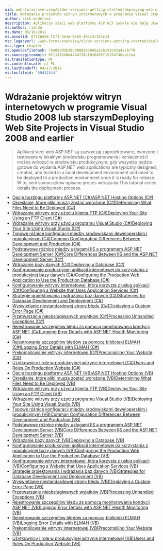 ```yaml
---
uid: web-forms/overview/older-versions-getting-started/deploying-web-site-projects/index
title: Wdrażanie projektów witryn internetowych w programie Visual Studio 2008 i starszych | Dokumentacja firmy Microsoft
author: rick-anderson
description: Aplikacje sieci web platformy ASP.NET zwykle nie mają utworzony i testowane w lokalne Środowisko deweloperskie i muszą zostać wdrożone do o środowisku produkcyjnym...
ms.author: riande
ms.date: 05/16/2012
ms.assetid: 6f72bde8-f2f1-4e4a-94e5-494c3c153c14
msc.legacyurl: /web-forms/overview/older-versions-getting-started/deploying-web-site-projects
msc.type: chapter
ms.openlocfilehash: 79e09dddb39bd00019584da2ab199c03a42c67f8
ms.sourcegitcommit: 0f1119340e4464720cfd16d0ff15764746ea1fea
ms.translationtype: MT
ms.contentlocale: pl-PL
ms.lasthandoff: 04/17/2019
ms.locfileid: "59412544"
---
```

# <a name="deploying-web-site-projects-in-visual-studio-2008-and-earlier"></a><span data-ttu-id="668d4-103">Wdrażanie projektów witryn internetowych w programie Visual Studio 2008 lub starszym</span><span class="sxs-lookup"><span data-stu-id="668d4-103">Deploying Web Site Projects in Visual Studio 2008 and earlier</span></span>

> <span data-ttu-id="668d4-104">Aplikacji sieci web ASP.NET są zazwyczaj zaprojektowane, tworzone i testowane w lokalnym środowisku programowania i konieczności można wdrożyć w środowisku produkcyjnym, gdy wszystko będzie gotowe do wydania.</span><span class="sxs-lookup"><span data-stu-id="668d4-104">ASP.NET web applications are typically designed, created, and tested in a local development environment and need to be deployed to a production environment once it is ready for release.</span></span> <span data-ttu-id="668d4-105">W tej serii samouczków opisano proces wdrażania.</span><span class="sxs-lookup"><span data-stu-id="668d4-105">This tutorial series details the deployment process.</span></span>


- [<span data-ttu-id="668d4-106">Opcje hostingu platformy ASP.NET (C#)</span><span class="sxs-lookup"><span data-stu-id="668d4-106">ASP.NET Hosting Options (C#)</span></span>](asp-net-hosting-options-cs.md)
- [<span data-ttu-id="668d4-107">Określanie, które pliki muszą zostać wdrożone (C#)</span><span class="sxs-lookup"><span data-stu-id="668d4-107">Determining What Files Need to Be Deployed (C#)</span></span>](determining-what-files-need-to-be-deployed-cs.md)
- [<span data-ttu-id="668d4-108">Wdrażanie witryny przy użyciu klienta FTP (C#)</span><span class="sxs-lookup"><span data-stu-id="668d4-108">Deploying Your Site Using an FTP Client (C#)</span></span>](deploying-your-site-using-an-ftp-client-cs.md)
- [<span data-ttu-id="668d4-109">Wdrażanie witryny przy użyciu programu Visual Studio (C#)</span><span class="sxs-lookup"><span data-stu-id="668d4-109">Deploying Your Site Using Visual Studio (C#)</span></span>](deploying-your-site-using-visual-studio-cs.md)
- [<span data-ttu-id="668d4-110">Typowe różnice konfiguracji między środowiskami deweloperskim i produkcyjnym (C#)</span><span class="sxs-lookup"><span data-stu-id="668d4-110">Common Configuration Differences Between Development and Production (C#)</span></span>](common-configuration-differences-between-development-and-production-cs.md)
- [<span data-ttu-id="668d4-111">Podstawowe różnice między usługami IIS a programem ASP.NET Development Server (C#)</span><span class="sxs-lookup"><span data-stu-id="668d4-111">Core Differences Between IIS and the ASP.NET Development Server (C#)</span></span>](core-differences-between-iis-and-the-asp-net-development-server-cs.md)
- [<span data-ttu-id="668d4-112">Wdrażanie bazy danych (C#)</span><span class="sxs-lookup"><span data-stu-id="668d4-112">Deploying a Database (C#)</span></span>](deploying-a-database-cs.md)
- [<span data-ttu-id="668d4-113">Konfigurowanie produkcyjnej aplikacji internetowej do korzystania z produkcyjnej bazy danych (C#)</span><span class="sxs-lookup"><span data-stu-id="668d4-113">Configuring the Production Web Application to Use the Production Database (C#)</span></span>](configuring-the-production-web-application-to-use-the-production-database-cs.md)
- [<span data-ttu-id="668d4-114">Konfigurowanie witryny internetowej, która korzysta z usług aplikacji (C#)</span><span class="sxs-lookup"><span data-stu-id="668d4-114">Configuring a Website that Uses Application Services (C#)</span></span>](configuring-a-website-that-uses-application-services-cs.md)
- [<span data-ttu-id="668d4-115">Strategie projektowania i wdrażania baz danych (C#)</span><span class="sxs-lookup"><span data-stu-id="668d4-115">Strategies for Database Development and Deployment (C#)</span></span>](strategies-for-database-development-and-deployment-cs.md)
- [<span data-ttu-id="668d4-116">Wyświetlanie niestandardowej strony błędu (C#)</span><span class="sxs-lookup"><span data-stu-id="668d4-116">Displaying a Custom Error Page (C#)</span></span>](displaying-a-custom-error-page-cs.md)
- [<span data-ttu-id="668d4-117">Przetwarzanie nieobsługiwanych wyjątków (C#)</span><span class="sxs-lookup"><span data-stu-id="668d4-117">Processing Unhandled Exceptions (C#)</span></span>](processing-unhandled-exceptions-cs.md)
- [<span data-ttu-id="668d4-118">Rejestrowanie szczegółów błędu za pomocą monitorowania kondycji ASP.NET (C#)</span><span class="sxs-lookup"><span data-stu-id="668d4-118">Logging Error Details with ASP.NET Health Monitoring (C#)</span></span>](logging-error-details-with-asp-net-health-monitoring-cs.md)
- [<span data-ttu-id="668d4-119">Rejestrowanie szczegółów błędów za pomocą biblioteki ELMAH (C#)</span><span class="sxs-lookup"><span data-stu-id="668d4-119">Logging Error Details with ELMAH (C#)</span></span>](logging-error-details-with-elmah-cs.md)
- [<span data-ttu-id="668d4-120">Prekompilowanie witryny internetowej (C#)</span><span class="sxs-lookup"><span data-stu-id="668d4-120">Precompiling Your Website (C#)</span></span>](precompiling-your-website-cs.md)
- [<span data-ttu-id="668d4-121">Użytkownicy i role w produkcyjnej witrynie internetowej (C#)</span><span class="sxs-lookup"><span data-stu-id="668d4-121">Users and Roles On Production Website (C#)</span></span>](users-and-roles-on-the-production-website-cs.md)
- [<span data-ttu-id="668d4-122">Opcje hostingu platformy ASP.NET (VB)</span><span class="sxs-lookup"><span data-stu-id="668d4-122">ASP.NET Hosting Options (VB)</span></span>](asp-net-hosting-options-vb.md)
- [<span data-ttu-id="668d4-123">Określanie, które pliki muszą zostać wdrożone (VB)</span><span class="sxs-lookup"><span data-stu-id="668d4-123">Determining What Files Need to Be Deployed (VB)</span></span>](determining-what-files-need-to-be-deployed-vb.md)
- [<span data-ttu-id="668d4-124">Wdrażanie witryny przy użyciu klienta FTP (VB)</span><span class="sxs-lookup"><span data-stu-id="668d4-124">Deploying Your Site Using an FTP Client (VB)</span></span>](deploying-your-site-using-an-ftp-client-vb.md)
- [<span data-ttu-id="668d4-125">Wdrażanie witryny przy użyciu programu Visual Studio (VB)</span><span class="sxs-lookup"><span data-stu-id="668d4-125">Deploying Your Site Using Visual Studio (VB)</span></span>](deploying-your-site-using-visual-studio-vb.md)
- [<span data-ttu-id="668d4-126">Typowe różnice konfiguracji między środowiskami deweloperskim i produkcyjnym (VB)</span><span class="sxs-lookup"><span data-stu-id="668d4-126">Common Configuration Differences Between Development and Production (VB)</span></span>](common-configuration-differences-between-development-and-production-vb.md)
- [<span data-ttu-id="668d4-127">Podstawowe różnice między usługami IIS a programem ASP.NET Development Server (VB)</span><span class="sxs-lookup"><span data-stu-id="668d4-127">Core Differences Between IIS and the ASP.NET Development Server (VB)</span></span>](core-differences-between-iis-and-the-asp-net-development-server-vb.md)
- [<span data-ttu-id="668d4-128">Wdrażanie bazy danych (VB)</span><span class="sxs-lookup"><span data-stu-id="668d4-128">Deploying a Database (VB)</span></span>](deploying-a-database-vb.md)
- [<span data-ttu-id="668d4-129">Konfigurowanie produkcyjnej aplikacji internetowej do korzystania z produkcyjnej bazy danych (VB)</span><span class="sxs-lookup"><span data-stu-id="668d4-129">Configuring the Production Web Application to Use the Production Database (VB)</span></span>](configuring-the-production-web-application-to-use-the-production-database-vb.md)
- [<span data-ttu-id="668d4-130">Konfigurowanie witryny internetowej, która korzysta z usług aplikacji (VB)</span><span class="sxs-lookup"><span data-stu-id="668d4-130">Configuring a Website that Uses Application Services (VB)</span></span>](configuring-a-website-that-uses-application-services-vb.md)
- [<span data-ttu-id="668d4-131">Strategie projektowania i wdrażania baz danych (VB)</span><span class="sxs-lookup"><span data-stu-id="668d4-131">Strategies for Database Development and Deployment (VB)</span></span>](strategies-for-database-development-and-deployment-vb.md)
- [<span data-ttu-id="668d4-132">Wyświetlanie niestandardowej strony błędu (VB)</span><span class="sxs-lookup"><span data-stu-id="668d4-132">Displaying a Custom Error Page (VB)</span></span>](displaying-a-custom-error-page-vb.md)
- [<span data-ttu-id="668d4-133">Przetwarzanie nieobsługiwanych wyjątków (VB)</span><span class="sxs-lookup"><span data-stu-id="668d4-133">Processing Unhandled Exceptions (VB)</span></span>](processing-unhandled-exceptions-vb.md)
- [<span data-ttu-id="668d4-134">Rejestrowanie szczegółów błędu za pomocą monitorowania kondycji ASP.NET (VB)</span><span class="sxs-lookup"><span data-stu-id="668d4-134">Logging Error Details with ASP.NET Health Monitoring (VB)</span></span>](logging-error-details-with-asp-net-health-monitoring-vb.md)
- [<span data-ttu-id="668d4-135">Rejestrowanie szczegółów błędów za pomocą biblioteki ELMAH (VB)</span><span class="sxs-lookup"><span data-stu-id="668d4-135">Logging Error Details with ELMAH (VB)</span></span>](logging-error-details-with-elmah-vb.md)
- [<span data-ttu-id="668d4-136">Prekompilowanie witryny internetowej (VB)</span><span class="sxs-lookup"><span data-stu-id="668d4-136">Precompiling Your Website (VB)</span></span>](precompiling-your-website-vb.md)
- [<span data-ttu-id="668d4-137">Użytkownicy i role w produkcyjnej witrynie internetowej (VB)</span><span class="sxs-lookup"><span data-stu-id="668d4-137">Users and Roles On Production Website (VB)</span></span>](users-and-roles-on-the-production-website-vb.md)
